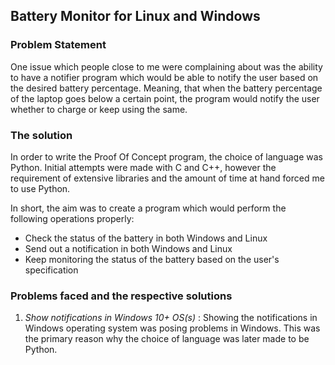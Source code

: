 ## Battery Monitor for Linux and Windows

### Problem Statement
One issue which people close to me were complaining about was the ability to have a notifier program which
would be able to notify the user based on the desired battery percentage. Meaning, that when the battery
percentage of the laptop goes below a certain point, the program would notify the user whether to charge
or keep using the same.

### The solution
In order to write the Proof Of Concept program, the choice of language was Python. Initial attempts were made
with C and C++, however the requirement of extensive libraries and the amount of time at hand forced me to
use Python.

In short, the aim was to create a program which would perform the following operations properly:
- Check the status of the battery in both Windows and Linux
- Send out a notification in both Windows and Linux
- Keep monitoring the status of the battery based on the user's specification

### Problems faced and the respective solutions
1. *Show notifications in Windows 10+ OS(s)* : Showing the notifications in Windows operating system was
posing problems in Windows. This was the primary reason why the choice of language was later made to be
Python.

